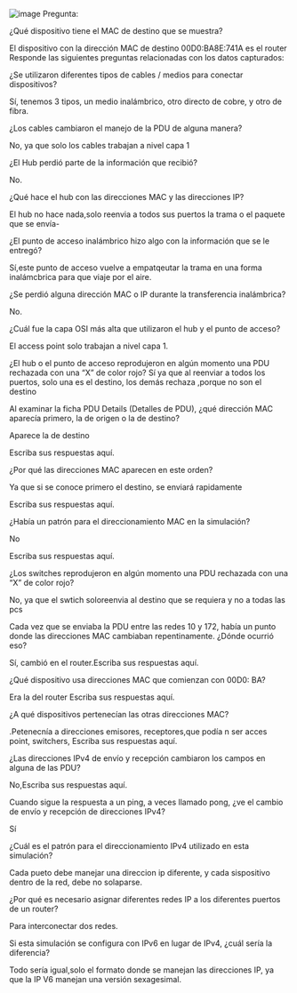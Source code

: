 ![image](https://github.com/Fx2048/COMU_REDES/assets/131219987/9d563241-e2f1-41ea-a70e-9a003a77a9e8)
Pregunta: 

¿Qué dispositivo tiene el MAC de destino que se muestra? 

El dispositivo con la dirección MAC de destino 00D0:BA8E:741A es el router 
Responde las siguientes preguntas relacionadas con los datos capturados: 

¿Se utilizaron diferentes tipos de cables / medios para conectar dispositivos? 

Sí, tenemos 3 tipos, un medio inalámbrico, otro directo de cobre, y otro de fibra. 

¿Los cables cambiaron el manejo de la PDU de alguna manera? 

No, ya que solo los cables trabajan a nivel capa 1 

¿El Hub perdió parte de la información que recibió? 

No. 

¿Qué hace el hub con las direcciones MAC y las direcciones IP? 

El hub no hace nada,solo reenvia a todos sus puertos la trama o el paquete que se envía- 

¿El punto de acceso inalámbrico hizo algo con la información que se le entregó? 

Sí,este punto de acceso vuelve a empatqeutar la trama en una forma inalámcbrica para que viaje por el aire. 

¿Se perdió alguna dirección MAC o IP durante la transferencia inalámbrica? 

No. 

¿Cuál fue la capa OSI más alta que utilizaron el hub y el punto de acceso? 

El access point solo trabajan a nivel capa 1. 

¿El hub o el punto de acceso reprodujeron en algún momento una PDU rechazada con una “X” de color rojo? Sí ya que al reenviar a todos los puertos, solo una es el destino, los demás rechaza ,porque no son el destino  

Al examinar la ficha PDU Details (Detalles de PDU), ¿qué dirección MAC aparecía primero, la de origen o la de destino? 

Aparece la de destino 

Escriba sus respuestas aquí. 

¿Por qué las direcciones MAC aparecen en este orden? 

Ya que si se conoce primero el destino, se enviará rapidamente 

Escriba sus respuestas aquí. 

¿Había un patrón para el direccionamiento MAC en la simulación? 

No 

Escriba sus respuestas aquí. 

¿Los switches reprodujeron en algún momento una PDU rechazada con una “X” de color rojo? 

No, ya que el swtich soloreenvia al destino que se requiera y no a todas las pcs 

Cada vez que se enviaba la PDU entre las redes 10 y 172, había un punto donde las direcciones MAC cambiaban repentinamente. ¿Dónde ocurrió eso? 

Sí, cambió en el router.Escriba sus respuestas aquí. 

¿Qué dispositivo usa direcciones MAC que comienzan con 00D0: BA? 

Era la del router Escriba sus respuestas aquí. 

¿A qué dispositivos pertenecían las otras direcciones MAC? 

.Petenecnía a direcciones emisores, receptores,que podía n ser acces point, switchers,  Escriba sus respuestas aquí. 

¿Las direcciones IPv4 de envío y recepción cambiaron los campos en alguna de las PDU? 

No,Escriba sus respuestas aquí. 

Cuando sigue la respuesta a un ping, a veces llamado pong, ¿ve el cambio de envío y recepción de direcciones IPv4? 

Sí 

¿Cuál es el patrón para el direccionamiento IPv4 utilizado en esta simulación? 

Cada pueto debe manejar una direccion ip diferente, y cada sispositivo dentro de la red, debe no solaparse. 

¿Por qué es necesario asignar diferentes redes IP a los diferentes puertos de un router? 

Para interconectar dos redes. 

Si esta simulación se configura con IPv6 en lugar de IPv4, ¿cuál sería la diferencia? 

Todo sería igual,solo el formato donde se manejan las direcciones IP, ya que la IP V6 manejan una versión sexagesimal. 
